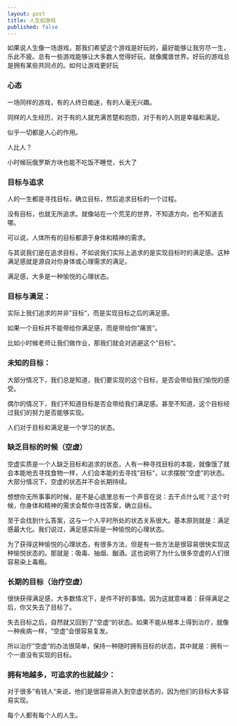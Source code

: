 ```yaml
---
layout: post
title: 人生如游戏
published: false
---
```


如果说人生像一场游戏，那我们希望这个游戏是好玩的，最好能够让我穷尽一生，乐此不疲。总有一些游戏能够让大多数人觉得好玩，就像魔兽世界。好玩的游戏总是拥有某些共同点的。如何让游戏更好玩

### 心态

一场同样的游戏，有的人终日痴迷，有的人毫无兴趣。

同样的人生经历，对于有的人就充满苦楚和抱怨，对于有的人则是幸福和满足。

似乎一切都是人心的作用。

人比人？

小时候玩俄罗斯方块也能不吃饭不睡觉，长大了

### 目标与追求

人的一生都是寻找目标，确立目标，然后追求目标的一个过程。

没有目标，也就无所追求。就像站在一个荒芜的世界，不知道方向，也不知道去哪。

可以说，人体所有的目标都源于身体和精神的需求。

与其说我们是在追求目标，不如说我们实际上追求的是实现目标时的满足感。这种满足感就是源自对你身体或心理需求的满足。

满足感，大多是一种愉悦的心理状态。

### 目标与满足：

实际上我们追求的并非”目标“，而是实现目标之后的满足感。

如果一个目标并不能带给你满足感，而是带给你”痛苦“。

比如小时候老师让我们做作业，那我们就会对逃避这个”目标“。

### 未知的目标：

大部分情况下，我们总是知道，我们要实现的这个目标，是否会带给我们愉悦的感受。

偶尔的情况下，我们不知道目标是否会带给我们满足感。甚至不知道，这个目标经过我们的努力是否能够实现。

人们对于目标和满足是一个学习的状态。

### 缺乏目标的时候（空虚）

空虚实质是一个人缺乏目标和追求的状态，人有一种寻找目标的本能，就像饿了就会本能地去寻找食物一样，人们会本能的去寻找“目标“，以求摆脱“空虚”的状态。大部分情况下，空虚的状态并不会长期持续。

想想你无所事事的时候，是不是心底里总有一个声音在说：去干点什么呢？这个时候，你身体和精神的需求会帮你寻找答案，确立目标。

至于会找到什么答案，这与一个人平时所处的状态关系很大。基本原则就是：满足感最大化。我们说过，满足感实际是一种愉悦的心理状态。

为了获得这种愉悦的心理状态，有很多方法，但是有一些方法是很容易很快实现这种愉悦状态的。那就是：吸毒、抽烟、酗酒。这也说明了为什么很多空虚的人们很容易染上毒瘾。

### 长期的目标（治疗空虚）

很快获得满足感，大多数情况下，是件不好的事情。因为这就意味着：获得满足之后，你又失去了目标了。

失去目标之后，自然就又回到了”空虚“的状态。如果不能从根本上得到治疗，就像一种疾病一样，“空虚”会很容易复发。

所以治疗”空虚“的办法很简单，保持一种随时拥有目标的状态，其中就是：拥有一个一直没有实现的目标。

### 拥有地越多，可追求的也就越少：

对于很多”有钱人“来说，他们是很容易进入到空虚状态的，因为他们的目标大多容易实现。

每个人都有每个人的人生。
